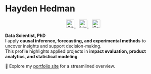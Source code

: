 # Hayden Hedman

<p align="center">
  <a href="https://github.com/h-hedman">
    <img alt="GitHub" src="https://cdn.jsdelivr.net/npm/simple-icons@v9/icons/github.svg" width="26" height="26">
  </a>
  &nbsp;&nbsp;
  <a href="https://www.linkedin.com/in/hayden-hedman/">
    <img alt="LinkedIn" src="https://cdn.jsdelivr.net/npm/simple-icons@v9/icons/linkedin.svg" width="26" height="26">
  </a>
  &nbsp;&nbsp;
  <a href="https://scholar.google.com/citations?user=UW_UW9QAAAAJ&hl=en">
    <img alt="Google Scholar" src="https://cdn.jsdelivr.net/npm/simple-icons@v9/icons/googlescholar.svg" width="26" height="26">
  </a>
</p>

**Data Scientist, PhD**  
I apply **causal inference, forecasting, and experimental methods** to uncover insights and support decision-making.  
This profile highlights applied projects in **impact evaluation, product analytics, and statistical modeling**.  

🔗 Explore my [portfolio site](https://h-hedman.github.io) for a streamlined overview.
